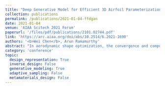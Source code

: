 ```yaml
---
title: "Deep Generative Model for Efficient 3D Airfoil Parameterization and Generation"
collection: publications
permalink: /publications/2021-01-04-ffdgan
date: 2021-01-04
venue: 'AIAA Scitech 2021 Forum'
paperurl: '/files/pdf/publications/2101.02744.pdf'
link: 'https://arc.aiaa.org/doi/abs/10.2514/6.2021-1690'
authors: '<b>Wei Chen</b>, Arun Ramamurthy'
abstract: "In aerodynamic shape optimization, the convergence and computational cost are greatly affected by the representation capacity and compactness of the design space. Previous research has demonstrated that using a deep generative model to parameterize two-dimensional (2D) airfoils achieves high representation capacity/compactness, which significantly benefits shape optimization. In this paper, we propose a deep generative model, Free-Form Deformation Generative Adversarial Networks (FFD-GAN), that provides an efficient parameterization for three-dimensional (3D) aerodynamic/hydrodynamic shapes like aircraft wings, turbine blades, car bodies, and hulls. The learned model maps a compact set of design variables to 3D surface points representing the shape. We ensure the surface smoothness and continuity of generated geometries by incorporating an FFD layer into the generative model. We demonstrate FFD-GAN's performance using a wing shape design example. The results show that FFD-GAN can generate realistic designs and form a reasonable parameterization. We further demonstrate FFD-GAN's high representation compactness and capacity by testing its design space coverage, the feasibility ratio of the design space, and its performance in design optimization. We demonstrate that over 94% feasibility ratio is achieved among wings randomly generated by the FFD-GAN, while FFD and B-spline only achieve less than 31%. We also show that the FFD-GAN leads to an order of magnitude faster convergence in a wing shape optimization problem, compared to the FFD and the B-spline parameterizations."
category: 'conference'
topic: 
  design_representation: True
  inverse_design: False
  generative_modeling: True
  adaptive_sampling: False
  metamaterials_design: False
---
```

